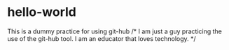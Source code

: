 # hello-world
This is a dummy practice for using git-hub
/* I am just a guy practicing the use of the git-hub tool.  I am an educator that loves technology. */

